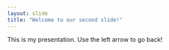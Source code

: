 ```yaml
---
layout: slide
title: "Welcome to our second slide!"
---
```

This is my presentation. 
Use the left arrow to go back!
